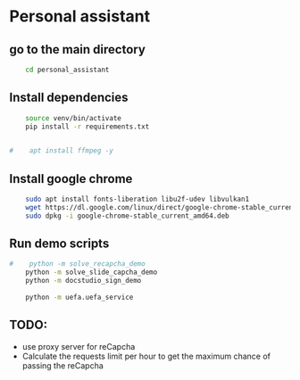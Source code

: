 # Personal assistant

## go to the main directory
```bash
    cd personal_assistant
```

## Install dependencies
```bash
    source venv/bin/activate
    pip install -r requirements.txt
    

#    apt install ffmpeg -y
```

## Install google chrome
```bash
    sudo apt install fonts-liberation libu2f-udev libvulkan1
    wget https://dl.google.com/linux/direct/google-chrome-stable_current_amd64.deb    
    sudo dpkg -i google-chrome-stable_current_amd64.deb

```

## Run demo scripts
```bash
#    python -m solve_recapcha_demo
    python -m solve_slide_capcha_demo
    python -m docstudio_sign_demo
    
    python -m uefa.uefa_service
```

## TODO:
* use proxy server for reCapcha
* Calculate the requests limit per hour to get the maximum chance of passing the reCapcha




